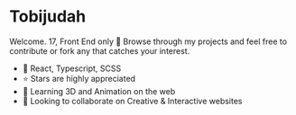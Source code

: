 # Tobijudah
Welcome. 17, Front End only 🚫
Browse through my projects and feel free to contribute or fork any that catches your interest.  
- 🔺 React, Typescript, SCSS
- ⭐ Stars are highly appreciated
- 📗 Learning 3D and Animation on the web
- 🔷 Looking to collaborate on Creative & Interactive websites
